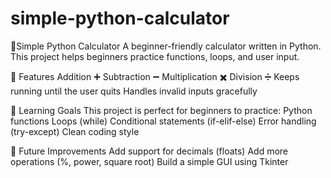 # simple-python-calculator
 🧮Simple Python Calculator 
 A beginner-friendly calculator written in Python. This project helps beginners practice functions, loops, and user input.

🚀 Features
Addition ➕
Subtraction ➖
Multiplication ✖️
Division ➗
Keeps running until the user quits
Handles invalid inputs gracefully

🎯 Learning Goals
This project is perfect for beginners to practice:
Python functions
Loops (while)
Conditional statements (if-elif-else)
Error handling (try-except)
Clean coding style

📌 Future Improvements
Add support for decimals (floats)
Add more operations (%, power, square root)
Build a simple GUI using Tkinter

